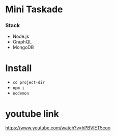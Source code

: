 # Mini Taskade 

### Stack
- Node.js
- GraphQL
- MongoDB

# Install
- `cd project-dir`
- `npm i`
- `nodemon`



# youtube link

https://www.youtube.com/watch?v=hPBVIET5coo
